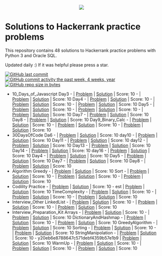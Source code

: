 <p align="center"><a href="https://www.hackerrank.com/emon535"><img src="https://i0.wp.com/gradsingames.com/wp-content/uploads/2016/05/856771_668224053197841_1943699009_o.png" ></a></p>


# Solutions to Hackerrank practice problems
This repository contains 48 solutions to Hackerrank practice problems with Python 3 and Oracle SQL.

Updated daily :) If it was helpful please press a star.

[![GitHub last commit](https://img.shields.io/github/last-commit/emon535/HackerRank?style=for-the-badge)](https://github.com/emon535/HackerRank) 
[![GitHub commit activity the past week, 4 weeks, year](https://img.shields.io/github/commit-activity/y/marinskiy/HackerrankPractice.svg)](https://github.com/emon535/HackerRank)
[![GitHub repo size in bytes](https://img.shields.io/github/repo-size/emon535/HackerRank?style=for-the-badge)](https://github.com/emon535/HackerRank) 

- 10_Days_of_Javascript
    Day3
        -  | [Problem](https://github.com/emon535/HackerRank/blob/master/) | [Solution](https://github.com/emon535/HackerRank/blob/master/10_Days_of_Javascript/Day3/Day3_Try_Catch.js) | Score: 10
        -  | [Problem](https://github.com/emon535/HackerRank/blob/master/) | [Solution](https://github.com/emon535/HackerRank/blob/master/10_Days_of_Javascript/Day3/Day3_Try_catch_finally.js) | Score: 10
    Day4
        -  | [Problem](https://github.com/emon535/HackerRank/blob/master/) | [Solution](https://github.com/emon535/HackerRank/blob/master/10_Days_of_Javascript/Day4/Day4_Classes.js) | Score: 10
        -  | [Problem](https://github.com/emon535/HackerRank/blob/master/) | [Solution](https://github.com/emon535/HackerRank/blob/master/10_Days_of_Javascript/Day4/Day4_Count_Objects.js) | Score: 10
        -  | [Problem](https://github.com/emon535/HackerRank/blob/master/) | [Solution](https://github.com/emon535/HackerRank/blob/master/10_Days_of_Javascript/Day4/Day4_Rectangle_Object.js) | Score: 10
    Day5
        -  | [Problem](https://github.com/emon535/HackerRank/blob/master/) | [Solution](https://github.com/emon535/HackerRank/blob/master/10_Days_of_Javascript/Day5/Day5_ArrowFunction.js) | Score: 10
        -  | [Problem](https://github.com/emon535/HackerRank/blob/master/) | [Solution](https://github.com/emon535/HackerRank/blob/master/10_Days_of_Javascript/Day5/Day5_Inheritance.js) | Score: 10
        -  | [Problem](https://github.com/emon535/HackerRank/blob/master/) | [Solution](https://github.com/emon535/HackerRank/blob/master/10_Days_of_Javascript/Day5/Day5_Template_literals.js) | Score: 10
    Day7
        -  | [Problem](https://github.com/emon535/HackerRank/blob/master/) | [Solution](https://github.com/emon535/HackerRank/blob/master/10_Days_of_Javascript/Day7/Day7_Regex_same_vowel.js) | Score: 10
    Day8
        -  | [Problem](https://github.com/emon535/HackerRank/blob/master/) | [Solution](https://github.com/emon535/HackerRank/blob/master/10_Days_of_Javascript/Day8/Day8_Button_Container.html) | Score: 10
    Day9_Binary_Calc
        -  | [Problem](https://github.com/emon535/HackerRank/blob/master/) | [Solution](https://github.com/emon535/HackerRank/blob/master/10_Days_of_Javascript/Day9_Binary_Calc/index.html) | Score: 10
        -  | [Problem](https://github.com/emon535/HackerRank/blob/master/) | [Solution](https://github.com/emon535/HackerRank/blob/master/10_Days_of_Javascript/Day9_Binary_Calc/script.js) | Score: 10
        -  | [Problem](https://github.com/emon535/HackerRank/blob/master/) | [Solution](https://github.com/emon535/HackerRank/blob/master/10_Days_of_Javascript/Day9_Binary_Calc/style.css) | Score: 10
- 30DaysOfCode
    Da6
        -  | [Problem](https://github.com/emon535/HackerRank/blob/master/) | [Solution](https://github.com/emon535/HackerRank/blob/master/30DaysOfCode/Da6/Day6_Review.py) | Score: 10
    day10
        -  | [Problem](https://github.com/emon535/HackerRank/blob/master/) | [Solution](https://github.com/emon535/HackerRank/blob/master/30DaysOfCode/day10/Day10_Binary_Numbers.py) | Score: 10
    Day11
        -  | [Problem](https://github.com/emon535/HackerRank/blob/master/) | [Solution](https://github.com/emon535/HackerRank/blob/master/30DaysOfCode/Day11/Day11_2D_Array.js) | Score: 10
    day12
        -  | [Problem](https://github.com/emon535/HackerRank/blob/master/) | [Solution](https://github.com/emon535/HackerRank/blob/master/30DaysOfCode/day12/Day12_Inheritance.py) | Score: 10
    Day13
        -  | [Problem](https://github.com/emon535/HackerRank/blob/master/) | [Solution](https://github.com/emon535/HackerRank/blob/master/30DaysOfCode/Day13/Day13_abstract_class.py) | Score: 10
    Day14
        -  | [Problem](https://github.com/emon535/HackerRank/blob/master/) | [Solution](https://github.com/emon535/HackerRank/blob/master/30DaysOfCode/Day14/Day14_Scope.py) | Score: 10
    day16
        -  | [Problem](https://github.com/emon535/HackerRank/blob/master/) | [Solution](https://github.com/emon535/HackerRank/blob/master/30DaysOfCode/day16/Day16_try_catch.py) | Score: 10
    Day4
        -  | [Problem](https://github.com/emon535/HackerRank/blob/master/) | [Solution](https://github.com/emon535/HackerRank/blob/master/30DaysOfCode/Day4/Day4_Class_vs_Instance.py) | Score: 10
    Day5
        -  | [Problem](https://github.com/emon535/HackerRank/blob/master/) | [Solution](https://github.com/emon535/HackerRank/blob/master/30DaysOfCode/Day5/Day5_Loops.py) | Score: 10
    Day7
        -  | [Problem](https://github.com/emon535/HackerRank/blob/master/) | [Solution](https://github.com/emon535/HackerRank/blob/master/30DaysOfCode/Day7/Day7_Array.py) | Score: 10
    Day8
        -  | [Problem](https://github.com/emon535/HackerRank/blob/master/) | [Solution](https://github.com/emon535/HackerRank/blob/master/30DaysOfCode/Day8/Day8_Dictionary.py) | Score: 10
- Algorithm
    Greedy
        -  | [Problem](https://github.com/emon535/HackerRank/blob/master/) | [Solution](https://github.com/emon535/HackerRank/blob/master/Algorithm/Greedy/Greedy_Priyanka_and_Toys.py) | Score: 10
    Sort
        -  | [Problem](https://github.com/emon535/HackerRank/blob/master/) | [Solution](https://github.com/emon535/HackerRank/blob/master/Algorithm/Sort/InsertionSort.js) | Score: 10
        -  | [Problem](https://github.com/emon535/HackerRank/blob/master/) | [Solution](https://github.com/emon535/HackerRank/blob/master/Algorithm/Sort/SelectionSort.js) | Score: 10
        -  | [Problem](https://github.com/emon535/HackerRank/blob/master/) | [Solution](https://github.com/emon535/HackerRank/blob/master/Algorithm/Sort/SelectionSort.py) | Score: 10
- Codility
    Practice
        -  | [Problem](https://github.com/emon535/HackerRank/blob/master/) | [Solution](https://github.com/emon535/HackerRank/blob/master/Codility/Practice/ArrayRotation.js) | Score: 10
        - est | [Problem](https://github.com/emon535/HackerRank/blob/master/) | [Solution](https://github.com/emon535/HackerRank/blob/master/Codility/Practice/ArrayRotation.test.js) | Score: 10
    TimeComplexity
        -  | [Problem](https://github.com/emon535/HackerRank/blob/master/) | [Solution](https://github.com/emon535/HackerRank/blob/master/Codility/TimeComplexity/Equlibrium.py) | Score: 10
        -  | [Problem](https://github.com/emon535/HackerRank/blob/master/) | [Solution](https://github.com/emon535/HackerRank/blob/master/Codility/TimeComplexity/FrogJump.py) | Score: 10
        -  | [Problem](https://github.com/emon535/HackerRank/blob/master/) | [Solution](https://github.com/emon535/HackerRank/blob/master/Codility/TimeComplexity/PremMissingElem.py) | Score: 10
- Interview_Other
    LinkedList
        -  | [Problem](https://github.com/emon535/HackerRank/blob/master/) | [Solution](https://github.com/emon535/HackerRank/blob/master/Interview_Other/LinkedList/LinkedList_insert.py) | Score: 10
        -  | [Problem](https://github.com/emon535/HackerRank/blob/master/) | [Solution](https://github.com/emon535/HackerRank/blob/master/Interview_Other/LinkedList/RepeatedString.py) | Score: 10
        -  | [Problem](https://github.com/emon535/HackerRank/blob/master/) | [Solution](https://github.com/emon535/HackerRank/blob/master/Interview_Other/LinkedList/SockMerchant.py) | Score: 10
- Interview_Preparation_Kit
    Arrays
        -  | [Problem](https://github.com/emon535/HackerRank/blob/master/) | [Solution](https://github.com/emon535/HackerRank/blob/master/Interview_Preparation_Kit/Arrays/2DArray_DS.js) | Score: 10
        -  | [Problem](https://github.com/emon535/HackerRank/blob/master/) | [Solution](https://github.com/emon535/HackerRank/blob/master/Interview_Preparation_Kit/Arrays/LeftRotation.js) | Score: 10
    DictionaryAndHashmap
        -  | [Problem](https://github.com/emon535/HackerRank/blob/master/) | [Solution](https://github.com/emon535/HackerRank/blob/master/Interview_Preparation_Kit/DictionaryAndHashmap/RansomNote.js) | Score: 10
        -  | [Problem](https://github.com/emon535/HackerRank/blob/master/) | [Solution](https://github.com/emon535/HackerRank/blob/master/Interview_Preparation_Kit/DictionaryAndHashmap/TwoString.js) | Score: 10
    GreedyAlgorithm
        -  | [Problem](https://github.com/emon535/HackerRank/blob/master/) | [Solution](https://github.com/emon535/HackerRank/blob/master/Interview_Preparation_Kit/GreedyAlgorithm/MinAbsDifferejceBetweenArray.py) | Score: 10
    Sorting
        -  | [Problem](https://github.com/emon535/HackerRank/blob/master/) | [Solution](https://github.com/emon535/HackerRank/blob/master/Interview_Preparation_Kit/Sorting/BubbleSort.js) | Score: 10
        -  | [Problem](https://github.com/emon535/HackerRank/blob/master/) | [Solution](https://github.com/emon535/HackerRank/blob/master/Interview_Preparation_Kit/Sorting/MarkAndToys.js) | Score: 10
    StringManipolation
        -  | [Problem](https://github.com/emon535/HackerRank/blob/master/) | [Solution](https://github.com/emon535/HackerRank/blob/master/Interview_Preparation_Kit/StringManipolation/Anagarm.py) | Score: 10
        - y20eb6e8788647c571debf4359b57e1b9 | [Problem](https://github.com/emon535/HackerRank/blob/master/) | [Solution](https://github.com/emon535/HackerRank/blob/master/Interview_Preparation_Kit/StringManipolation/Anagarm.py.20eb6e8788647c571debf4359b57e1b9.py) | Score: 10
    WarmUp
        -  | [Problem](https://github.com/emon535/HackerRank/blob/master/) | [Solution](https://github.com/emon535/HackerRank/blob/master/Interview_Preparation_Kit/WarmUp/JumpingCloud.js) | Score: 10
        -  | [Problem](https://github.com/emon535/HackerRank/blob/master/) | [Solution](https://github.com/emon535/HackerRank/blob/master/Interview_Preparation_Kit/WarmUp/RepeatedString.py) | Score: 10
        -  | [Problem](https://github.com/emon535/HackerRank/blob/master/) | [Solution](https://github.com/emon535/HackerRank/blob/master/Interview_Preparation_Kit/WarmUp/SockMerchant.py) | Score: 10

